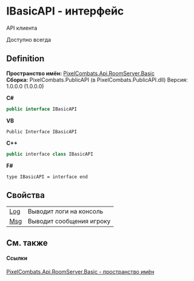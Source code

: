 # IBasicAPI - интерфейс



API клиента

Доступно всегда




## Definition
**Пространство имён:** <a href="299769b5-0515-f682-c4bd-afa5af18175d">PixelCombats.Api.RoomServer.Basic</a>  
**Сборка:** PixelCombats.PublicAPI (в PixelCombats.PublicAPI.dll) Версия: 1.0.0.0 (1.0.0.0)

**C#**
``` C#
public interface IBasicAPI
```
**VB**
``` VB
Public Interface IBasicAPI
```
**C++**
``` C++
public interface class IBasicAPI
```
**F#**
``` F#
type IBasicAPI = interface end
```



## Свойства
<table>
<tr>
<td><a href="3b8727da-dbec-aaed-c72a-77ab8f4868f5">Log</a></td>
<td>Выводит логи на консоль</td></tr>
<tr>
<td><a href="55deff1c-0181-9fe3-56b5-90d2546c541f">Msg</a></td>
<td>Выводит сообщения игроку</td></tr>
</table>

## См. также


#### Ссылки
<a href="299769b5-0515-f682-c4bd-afa5af18175d">PixelCombats.Api.RoomServer.Basic - пространство имён</a>  

